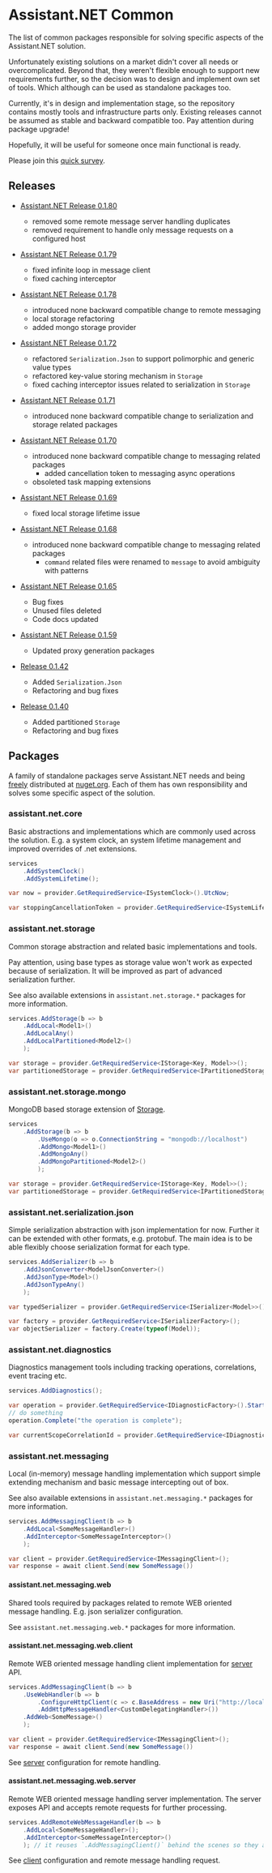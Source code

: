 # Assistant.NET Common

The list of common packages responsible for solving specific aspects of the Assistant.NET solution.

Unfortunately existing solutions on a market didn't cover all needs or overcomplicated.
Beyond that, they weren't flexible enough to support new requirements further,
so the decision was to design and implement own set of tools.
Which although can be used as standalone packages too.

Currently, it's in design and implementation stage, so the repository contains mostly tools
and infrastructure parts only.
Existing releases cannot be assumed as stable and backward compatible too.
Pay attention during package upgrade!

Hopefully, it will be useful for someone once main functional is ready.

Please join this [quick survey](https://forms.gle/eB3sN5Mw76WMpT6w5).

## Releases

- [Assistant.NET Release 0.1.80](https://github.com/iotbusters/assistant.net/releases/tag/0.1.80)
  - removed some remote message server handling duplicates
  - removed requirement to handle only message requests on a configured host

- [Assistant.NET Release 0.1.79](https://github.com/iotbusters/assistant.net/releases/tag/0.1.79)
  - fixed infinite loop in message client
  - fixed caching interceptor
- [Assistant.NET Release 0.1.78](https://github.com/iotbusters/assistant.net/releases/tag/0.1.78)
  - introduced none backward compatible change to remote messaging
  - local storage refactoring
  - added mongo storage provider
- [Assistant.NET Release 0.1.72](https://github.com/iotbusters/assistant.net/releases/tag/0.1.72)
  - refactored `Serialization.Json` to support polimorphic and generic value types
  - refactored key-value storing mechanism in `Storage`
  - fixed caching interceptor issues related to serialization in `Storage`
- [Assistant.NET Release 0.1.71](https://github.com/iotbusters/assistant.net/releases/tag/0.1.71)
  - introduced none backward compatible change to serialization and storage related packages
- [Assistant.NET Release 0.1.70](https://github.com/iotbusters/assistant.net/releases/tag/0.1.70)
  - introduced none backward compatible change to messaging related packages
    - added cancellation token to messaging async operations
  - obsoleted task mapping extensions
- [Assistant.NET Release 0.1.69](https://github.com/iotbusters/assistant.net/releases/tag/0.1.69)
  - fixed local storage lifetime issue
- [Assistant.NET Release 0.1.68](https://github.com/iotbusters/assistant.net/releases/tag/0.1.68)
  - introduced none backward compatible change to messaging related packages
    - `command` related files were renamed to `message` to avoid ambiguity with patterns
- [Assistant.NET Release 0.1.65](https://github.com/iotbusters/assistant.net/releases/tag/0.1.65)
  - Bug fixes
  - Unused files deleted
  - Code docs updated
- [Assistant.NET Release 0.1.59](https://github.com/iotbusters/assistant.net/releases/tag/0.1.59)
  - Updated proxy generation packages
- [Release 0.1.42](https://github.com/iotbusters/assistant.net/releases/tag/0.1.42)
  - Added `Serialization.Json`
  - Refactoring and bug fixes
- [Release 0.1.40](https://github.com/iotbusters/assistant.net/releases/tag/0.1.40)
  - Added partitioned `Storage`
  - Refactoring and bug fixes

## Packages

A family of standalone packages serve Assistant.NET needs and being [freely](license) distributed
at [nuget.org](https://nuget.org). Each of them has own responsibility and solves some specific aspect of the solution.

### assistant.net.core

Basic abstractions and implementations which are commonly used across the solution.
E.g. a system clock, an system lifetime management and improved overrides of .net extensions.

```csharp
services
    .AddSystemClock()
    .AddSystemLifetime();

var now = provider.GetRequiredService<ISystemClock>().UtcNow;

var stoppingCancellationToken = provider.GetRequiredService<ISystemLifetime>().Stopping;
```

### assistant.net.storage

Common storage abstraction and related basic implementations and tools.

Pay attention, using base types as storage value won't work as expected because of serialization.
It will be improved as part of advanced serialization further.

See also available extensions in `assistant.net.storage.*` packages for more information.

```csharp
services.AddStorage(b => b
    .AddLocal<Model1>()
    .AddLocalAny()
    .AddLocalPartitioned<Model2>()
    );

var storage = provider.GetRequiredService<IStorage<Key, Model>>();
var partitionedStorage = provider.GetRequiredService<IPartitionedStorage<Key, Model>>();
```

### assistant.net.storage.mongo

MongoDB based storage extension of [Storage](#assistantnetstorage).

```csharp
services
    .AddStorage(b => b
        .UseMongo(o => o.ConnectionString = "mongodb://localhost")
        .AddMongo<Model1>()
        .AddMongoAny()
        .AddMongoPartitioned<Model2>()
        );

var storage = provider.GetRequiredService<IStorage<Key, Model>>();
var partitionedStorage = provider.GetRequiredService<IPartitionedStorage<Key, Model>>();
```

### assistant.net.serialization.json

Simple serialization abstraction with json implementation for now. Further it can be extended with other formats, e.g. protobuf.
The main idea is to be able flexibly choose serialization format for each type.

```csharp
services.AddSerializer(b => b
    .AddJsonConverter<ModelJsonConverter>()
    .AddJsonType<Model>()
    .AddJsonTypeAny()
    );

var typedSerializer = provider.GetRequiredService<ISerializer<Model>>();

var factory = provider.GetRequiredService<ISerializerFactory>();
var objectSerializer = factory.Create(typeof(Model));
```

### assistant.net.diagnostics

Diagnostics management tools including tracking operations, correlations, event tracing etc.

```csharp
services.AddDiagnostics();

var operation = provider.GetRequiredService<IDiagnosticFactory>().Start("operation");
// do something
operation.Complete("the operation is complete");

var currentScopeCorrelationId = provider.GetRequiredService<IDiagnosticContext>().CorrelationId;
```

### assistant.net.messaging

Local (in-memory) message handling implementation which support simple extending mechanism
and basic message intercepting out of box.

See also available extensions in `assistant.net.messaging.*` packages for more information.

```csharp
services.AddMessagingClient(b => b
    .AddLocal<SomeMessageHandler>()
    .AddInterceptor<SomeMessageInterceptor>()
    );

var client = provider.GetRequiredService<IMessagingClient>();
var response = await client.Send(new SomeMessage())
```

#### assistant.net.messaging.web

Shared tools required by packages related to remote WEB oriented message handling.
E.g. json serializer configuration.

See `assistant.net.messaging.web.*` packages for more information.

#### assistant.net.messaging.web.client

Remote WEB oriented message handling client implementation for [server](#assistantnetmessagingwebserver) API.

```csharp
services.AddMessagingClient(b => b
    .UseWebHandler(b => b
        .ConfigureHttpClient(c => c.BaseAddress = new Uri("http://localhost/messages"))
        .AddHttpMessageHandler<CustomDelegatingHandler>())
    .AddWeb<SomeMessage>()
    );

var client = provider.GetRequiredService<IMessagingClient>();
var response = await client.Send(new SomeMessage())
```

See [server](#assistantnetmessagingwebserver) configuration for remote handling.

#### assistant.net.messaging.web.server

Remote WEB oriented message handling server implementation. The server exposes API and accepts remote requests for further processing.

```csharp
services.AddRemoteWebMessageHandler(b => b
    .AddLocal<SomeMessageHandler>();
    .AddInterceptor<SomeMessageInterceptor>()
    ); // it reuses `.AddMessagingClient()` behind the scenes so they are fully compatible.
```

See [client](#assistantnetmessagingwebclient) configuration and remote message handling request.
